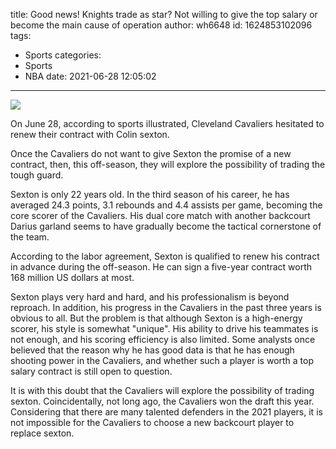 title: Good news! Knights trade as star? Not willing to give the top salary or become the main cause of operation
author: wh6648
id: 1624853102096
tags: 
- Sports
categories: 
- Sports
- NBA
date: 2021-06-28 12:05:02
---
![](https://p0.itc.cn/q_70/images01/20210628/fde84ccb04b345d8af83a6cefb5ac4ba.jpeg)


On June 28, according to sports illustrated, Cleveland Cavaliers hesitated to renew their contract with Colin sexton.

Once the Cavaliers do not want to give Sexton the promise of a new contract, then, this off-season, they will explore the possibility of trading the tough guard.

Sexton is only 22 years old. In the third season of his career, he has averaged 24.3 points, 3.1 rebounds and 4.4 assists per game, becoming the core scorer of the Cavaliers. His dual core match with another backcourt Darius garland seems to have gradually become the tactical cornerstone of the team.

According to the labor agreement, Sexton is qualified to renew his contract in advance during the off-season. He can sign a five-year contract worth 168 million US dollars at most.

Sexton plays very hard and hard, and his professionalism is beyond reproach. In addition, his progress in the Cavaliers in the past three years is obvious to all. But the problem is that although Sexton is a high-energy scorer, his style is somewhat "unique". His ability to drive his teammates is not enough, and his scoring efficiency is also limited. Some analysts once believed that the reason why he has good data is that he has enough shooting power in the Cavaliers, and whether such a player is worth a top salary contract is still open to question.

It is with this doubt that the Cavaliers will explore the possibility of trading sexton. Coincidentally, not long ago, the Cavaliers won the draft this year. Considering that there are many talented defenders in the 2021 players, it is not impossible for the Cavaliers to choose a new backcourt player to replace sexton.

